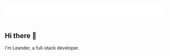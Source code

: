 ![github-profile-greeting-animation](hello-im-leander.svg)

<!-- animation created with https://www.calligrapher.ai/ + editing the svg's code -->

## Hi there 👋

<!-- **lchristmann/lchristmann** is a ✨ _special_ ✨ repository because its `README.md` (this file) appears on your GitHub profile.

Here are some ideas to get you started:

- 🔭 I’m currently working on ...
- 🌱 I’m currently learning ...
- 👯 I’m looking to collaborate on ...
- 🤔 I’m looking for help with ...
- 💬 Ask me about ...
- 📫 How to reach me: ...
- 😄 Pronouns: ...
- ⚡ Fun fact: ...
-->

I'm Leander, a full-stack developer.

<!-- inspiration: https://github.com/Mayandev/Mayandev -->
